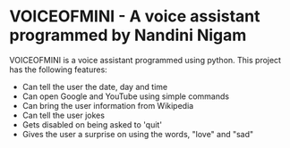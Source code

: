 # VOICEOFMINI - A voice assistant programmed by Nandini Nigam


VOICEOFMINI is a voice assistant programmed using python. 
This project has the following features:
- Can tell the user the date, day and time
- Can open Google and YouTube using simple commands
- Can bring the user information from Wikipedia 
- Can tell the user jokes
- Gets disabled on being asked to 'quit'
- Gives the user a surprise on using the words, "love" and "sad"
